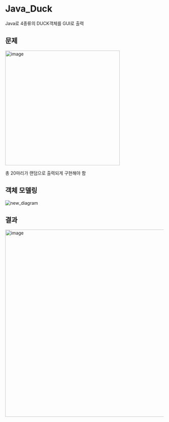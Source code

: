 # Java_Duck
Java로 4종류의 DUCK객체를 GUI로 출력

## 문제

<img width="364" alt="image" src="https://user-images.githubusercontent.com/121912367/226524346-82b89cb8-cf3d-4b67-a67f-c3fa6c4057c3.png">

총 20마리가 랜덤으로 출력되게 구현해야 함

## 객체 모델링

![new_diagram](https://user-images.githubusercontent.com/121912367/226524510-8c0c5076-23c6-465e-8235-3daebdfae541.png)

## 결과

<img width="594" alt="image" src="https://user-images.githubusercontent.com/121912367/226524452-33394561-91cf-4a17-ba2c-dd0117eab414.png">

